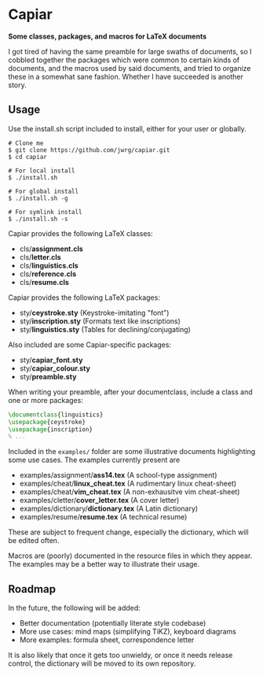 # Capiar

**Some classes, packages, and macros for LaTeX documents**

I got tired of having the same preamble for large swaths of documents, so I cobbled
together the packages which were common to certain kinds of documents, and the macros
used by said documents, and tried to organize these in a somewhat sane fashion.  Whether
I have succeeded is another story.

## Usage

Use the install.sh script included to install, either for
your user or globally.

```shell
# Clone me
$ git clone https://github.com/jwrg/capiar.git
$ cd capiar

# For local install
$ ./install.sh

# For global install
$ ./install.sh -g

# For symlink install
$ ./install.sh -s
```

Capiar provides the following LaTeX classes:

- cls/__assignment.cls__
- cls/__letter.cls__
- cls/__linguistics.cls__
- cls/__reference.cls__
- cls/__resume.cls__

Capiar provides the following LaTeX packages:

- sty/__ceystroke.sty__ (Keystroke-imitating "font")
- sty/__inscription.sty__ (Formats text like inscriptions)
- sty/__linguistics.sty__ (Tables for declining/conjugating)

Also included are some Capiar-specific packages:

- sty/__capiar\_font.sty__
- sty/__capiar\_colour.sty__
- sty/__preamble.sty__

When writing your preamble, after your documentclass, include 
a class and one or more packages:

```LaTeX
\documentclass{linguistics}
\usepackage{ceystroke}
\usepackage{inscription}
% ...
```

Included in the `examples/` folder are some illustrative documents highlighting some use
cases.  The examples currently present are
- examples/assignment/__ass14.tex__ (A school-type assignment)
- examples/cheat/__linux\_cheat.tex__ (A rudimentary linux cheat-sheet)
- examples/cheat/__vim\_cheat.tex__ (A non-exhausitve vim cheat-sheet)
- examples/cletter/__cover\_letter.tex__ (A cover letter)
- examples/dictionary/__dictionary.tex__ (A Latin dictionary)
- examples/resume/__resume.tex__ (A technical resume)

These are subject to frequent change, especially the dictionary, which will be
edited often.

Macros are (poorly) documented in the resource files in which they appear.  The examples
may be a better way to illustrate their usage.

## Roadmap

In the future, the following will be added:

- Better documentation (potentially literate style codebase)
- More use cases: mind maps (simplifying TiKZ), keyboard diagrams
- More examples: formula sheet, correspondence letter

It is also likely that once it gets too unwieldy, or once it needs
release control, the dictionary will be moved to its own repository.
